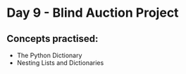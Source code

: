 # Day 9 - Blind Auction Project

## Concepts practised:
- The Python Dictionary
- Nesting Lists and Dictionaries
